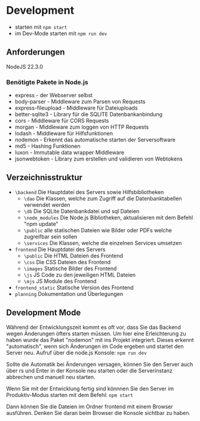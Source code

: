 # Development
- starten mit `npm start`
- im Dev-Mode starten mit `npm run dev`
## Anforderungen
NodeJS 22.3.0

### Benötigte Pakete in Node.js
- express - der Webserver selbst
- body-parser - Middleware zum Parsen von Requests
- express-fileupload - Middleware für Dateiuploads
- better-sqlite3 - Library für die SQLITE Datenbankanbindung
- cors - Middleware für CORS Requests
- morgan - Middleware zum loggen von HTTP Requests
- lodash - Middleware für Hilfsfunktionen
- nodemon - Erkennt das automatische starten der Serversoftware
- md5 - Hashing Funktionen
- luxon - Immutable data wrapper Middleware
- jsonwebtoken - Library zum erstellen und validieren von Webtokens

## Verzeichnisstruktur
- `\backend`
		Die Hauptdatei des Servers sowie Hilfsbibliotheken
	- `\dao`
			Die Klassen, welche zum Zugriff auf die Datenbanktabellen verwendet werden
	- `\db`
			Die SQLite Datenbankdatei und sql Dateien
	- `\node_modules`
			Die Node.js Bibliotheken, aktualisieren mit dem Befehl "npm update"
	- `\public`
			alle statischen Dateien wie Bilder oder PDFs welche zugreifbar sein sollen
	- `\services`
			Die Klassen, welche die einzelnen Services umsetzen
- `frontend`
		Die Hauptdatei des Servers
	- `\public`
			Die HTML Dateien des Frontend
	- `\css`
			Die CSS Dateien des Frontend
	- `\images`
			Statische Bilder des Frontend
	- `\js`
			JS Code zu den jeweiligen HTML Dateien
	- `\mjs`
			JS Module des Frontend
- `frontend_static`
		Statische Version des Frontend
- `planning`
		Dokumentation und Überlegungen

## Development Mode
Während der Entwicklungszeit kommt es oft vor, dass Sie das Backend wegen Änderungen öfters starten müssen. Um hier eine Erleichterung zu haben wurde das Paket "nodemon" mit ins Projekt integriert. 
Dieses erkennt "automatisch", wenn sich Änderungen im Code ergeben und startet den Server neu.
Aufruf über die node.js Konsole: `npm run dev`

Sollte die Automatik bei Änderungen versagen, können Sie den Server auch über rs und Enter in der Konsole neu starten oder die Serverinstanz abbrechen und manuell neu starten.

Wenn Sie mit der Entwicklung fertig sind könnnen Sie den Server im Produktiv-Modus starten mit dem Befehl: `npm start`
	
Dann können Sie die Dateien im Ordner frontend mit einem Browser ausführen.
Denken Sie daran beim Browser die Konsole sichtbar zu haben.
